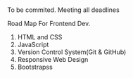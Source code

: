 #

To be commited. Meeting all deadlines

Road Map For Frontend Dev.

1. HTML and CSS
2. JavaScript
3. Version Control System(Git & GitHub)
4. Responsive Web Design
5. Bootstrapss




